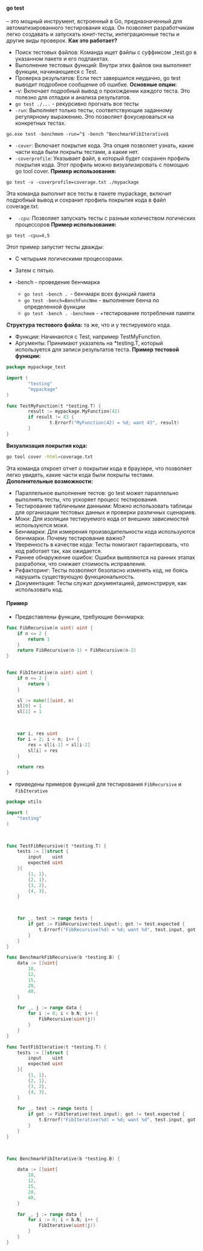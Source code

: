 
 ####  go test  
 – это мощный инструмент, встроенный в Go, предназначенный для автоматизированного тестирования кода. Он позволяет разработчикам легко создавать и запускать юнит-тесты, интеграционные тесты и другие виды проверок.
**Как это работает?**
 * Поиск тестовых файлов: Команда ищет файлы с суффиксом _test.go в указанном пакете и его подпакетах.
 * Выполнение тестовых функций: Внутри этих файлов она выполняет функции, начинающиеся с Test.
 * Проверка результатов: Если тест завершился неудачно, go test выводит подробное сообщение об ошибке.
**Основные опции:**
 * -v: Включает подробный вывод о прохождении каждого теста. Это полезно для отладки и анализа результатов.
 * `go test ./...` - рекурсивно прогнать все тесты
 * `-run`: Выполняет только тесты, соответствующие заданному регулярному выражению. Это позволяет фокусироваться на конкретных тестах.
 ```shell
 go.exe test -benchmem -run=^$ -bench ^BenchmarkFibIterative$
```
 * `-cover`: Включает покрытие кода. Эта опция позволяет узнать, какие части кода были покрыты тестами, а какие нет.
 * `-coverprofile`: Указывает файл, в который будет сохранен профиль покрытия кода. Этот профиль можно визуализировать с помощью go tool cover.
  **Пример использования:**
```shell
go test -v -coverprofile=coverage.txt ./mypackage
```
Эта команда выполнит все тесты в пакете mypackage, включит подробный вывод и сохранит профиль покрытия кода в файл coverage.txt.
 * ` -cpu`: Позволяет запускать тесты с разным количеством логических процессоров
 **Пример использования:**
```shell
go test -cpu=4,5
```
Этот пример запустит тесты дважды: 
 - С четырьмя логическими процессорами.
 - Затем с пятью.

- -bench - проведение бенчмарка
	- `go test -bench . `- бенчмарк всех функций пакета
	- `go test -bench=BenchFuncNme` - выполнение бенча по определенной функции
	-  `go test -bench . -benchmem` - +тестирование потребления памяти
	
**Структура тестового файла:**
та же, что и у тестируемого кода.
 * Функции: Начинаются с Test, например TestMyFunction.
 * Аргументы: Принимают указатель на *testing.T, который используется для записи результатов теста.
**Пример тестовой функции:**
```go
package mypackage_test

import (
        "testing"
        "mypackage"
)

func TestMyFunction(t *testing.T) {
        result := mypackage.MyFunction(42)
        if result != 43 {
                t.Errorf("MyFunction(42) = %d; want 43", result)
        }
}
```

**Визуализация покрытия кода:**
```bash
go tool cover -html=coverage.txt
```
Эта команда откроет отчет о покрытии кода в браузере, что позволяет легко увидеть, какие части кода были покрыты тестами.
**Дополнительные возможности:**
 * Параллельное выполнение тестов: go test может параллельно выполнять тесты, что ускоряет процесс тестирования.
 * Тестирование табличными данными: Можно использовать таблицы для организации тестовых данных и проверки различных сценариев.
 * Моки: Для изоляции тестируемого кода от внешних зависимостей используются моки.
 * Бенчмарки: Для измерения производительности кода используются бенчмарки.
Почему тестирование важно?
 * Уверенность в качестве кода: Тесты помогают гарантировать, что код работает так, как ожидается.
 * Раннее обнаружение ошибок: Ошибки выявляются на ранних этапах разработки, что снижает стоимость исправления.
 * Рефакторинг: Тесты позволяют безопасно изменять код, не боясь нарушить существующую функциональность.
 * Документация: Тесты служат документацией, демонстрируя, как использовать код.


#### Пример

- Предвставлены функции, требующие бенчмарка:
```go 
func FibRecursive(n uint) uint {
    if n <= 2 {
        return 1
    }
    return FibRecursive(n-1) + FibRecursive(n-2)
}

  
func FibIterative(n uint) uint {
    if n <= 2 {
        return 1
    }

    sl := make([]uint, n)
    sl[0] = 1
    sl[1] = 1

  

    var i, res uint
    for i = 2; i < n; i++ {
        res = sl[i-1] + sl[i-2]
        sl[i] = res
    }

    return res
}
```

- приведены примеров функций для тестирования   `FibRecursive` и `FibIterative`
```go
package utils

import (
    "testing"
)

  

func TestFibRecursive(t *testing.T) {
    tests := []struct {
        input    uint
        expected uint
    }{
        {1, 1},
        {2, 1},
        {3, 2},
        {4, 3},
    }

  

    for _, test := range tests {
        if got := FibRecursive(test.input); got != test.expected {
            t.Errorf("FibRecursive(%d) = %d; want %d", test.input, got, test.expected)
        }
    }
}

func BenchmarkFibRecursive(b *testing.B) {
    data := []uint{
        10,
        12,
        15,
        20,
        40,
    }

    for _, j := range data {
        for i := 0; i < b.N; i++ {
            FibRecursive(uint(j))
        }
    }
}

func TestFibIterative(t *testing.T) {
    tests := []struct {
        input    uint
        expected uint
    }{
        {1, 1},
        {2, 1},
        {3, 2},
        {4, 3},
    }

    for _, test := range tests {
        if got := FibIterative(test.input); got != test.expected {
            t.Errorf("FibIterative(%d) = %d; want %d", test.input, got, test.expected)
        }
    }
}

  

func BenchmarkFibIterative(b *testing.B) {

    data := []uint{
        10,
        12,
        15,
        20,
        40,
    }

    for _, j := range data {
        for i := 0; i < b.N; i++ {
            FibIterative(uint(j))
        }
    }
}
```